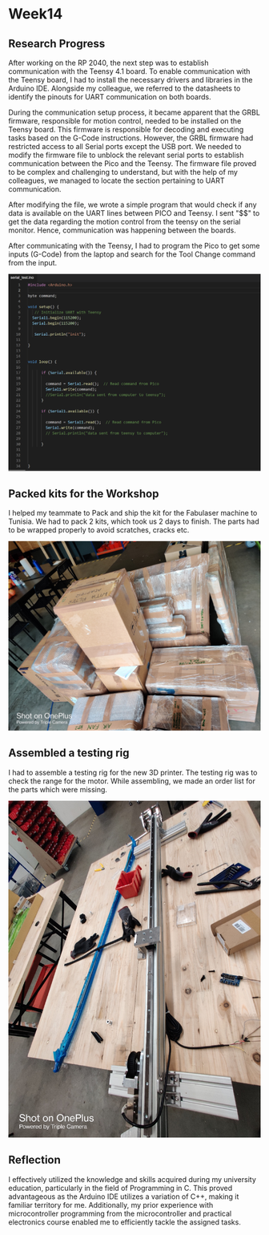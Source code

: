 # Week14

## Research Progress

After working on the RP 2040, the next step was to establish communication with the Teensy 4.1 board. To enable communication with the Teensy board, I had to install the necessary drivers and libraries in the Arduino IDE. Alongside my colleague, we referred to the datasheets to identify the pinouts for UART communication on both boards.

During the communication setup process, it became apparent that the GRBL firmware, responsible for motion control, needed to be installed on the Teensy board. This firmware is responsible for decoding and executing tasks based on the G-Code instructions. However, the GRBL firmware had restricted access to all Serial ports except the USB port. We needed to modify the firmware file to unblock the relevant serial ports to establish communication between the Pico and the Teensy. The firmware file proved to be complex and challenging to understand, but with the help of my colleagues, we managed to locate the section pertaining to UART communication.

After modifying the file, we wrote a simple program that would check if any data is available on the UART lines between PICO and Teensy. I sent "$$" to get the data regarding the motion control from the teensy on the serial monitor. 
Hence, communication was happening between the boards.

After communicating with the Teensy, I had to program the Pico to get some inputs (G-Code) from the laptop and search for the Tool Change command from the input. 

![](Serial-test.png "")

## Packed kits for the Workshop

I helped my teammate to Pack and ship the kit for the Fabulaser machine to Tunisia. We had to pack 2 kits, which took us 2 days to finish. The parts had to be wrapped properly to avoid scratches, cracks etc. 

![](Packed_Kit.jpg "")

## Assembled a testing rig 

I had to assemble a testing rig for the new 3D printer. The testing rig was to check the range for the motor. While assembling, we made an order list for the parts which were missing.

![](Testing-rig.jpg "")

## Reflection

I effectively utilized the knowledge and skills acquired during my university education, particularly in the field of Programming in C. This proved advantageous as the Arduino IDE utilizes a variation of C++, making it familiar territory for me. Additionally, my prior experience with microcontroller programming from the microcontroller and practical electronics course enabled me to efficiently tackle the assigned tasks. 

